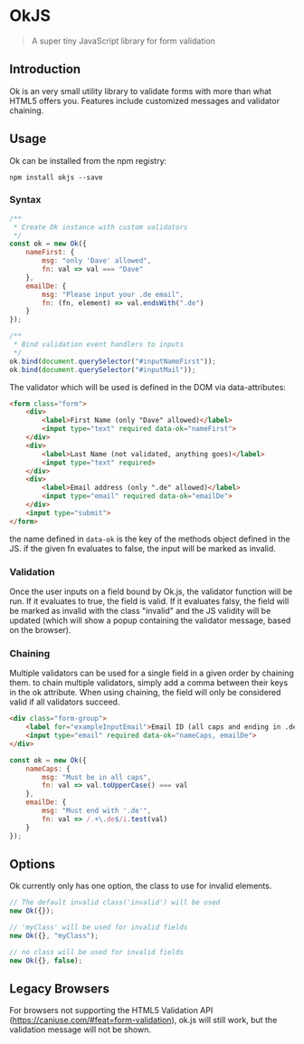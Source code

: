# OkJS

> A super tiny JavaScript library for form validation

## Introduction

Ok is an very small utility library to validate forms with more than what HTML5 offers you. Features include customized messages and validator chaining.

## Usage

Ok can be installed from the npm registry:

```shell
npm install okjs --save
```

### Syntax

```js
/**
 * Create Ok instance with custom validators
 */
const ok = new Ok({
    nameFirst: {
        msg: "only 'Dave' allowed",
        fn: val => val === "Dave"
    },
    emailDe: {
        msg: "Please input your .de email",
        fn: (fn, element) => val.endsWith(".de")
    }
});

/**
 * Bind validation event handlers to inputs
 */
ok.bind(document.querySelector("#inputNameFirst"));
ok.bind(document.querySelector("#inputMail"));
```

The validator which will be used is defined in the DOM via data-attributes:

```html
<form class="form">
    <div>
        <label>First Name (only "Dave" allowed)</label>
        <input type="text" required data-ok="nameFirst">
    </div>
    <div>
        <label>Last Name (not validated, anything goes)</label>
        <input type="text" required>
    </div>
    <div>
        <label>Email address (only ".de" allowed)</label>
        <input type="email" required data-ok="emailDe">
    </div>
    <input type="submit">
</form>
```

the name defined in `data-ok` is the key of the methods object defined in the JS.
if the given fn evaluates to false, the input will be marked as invalid.

### Validation

Once the user inputs on a field bound by Ok.js, the validator function will be run. If it evaluates to true, the field is valid.
If it evaluates falsy, the field will be marked as invalid with the class "invalid" and the JS validity will be updated (which will show a popup containing the validator message, based on the browser).

### Chaining

Multiple validators can be used for a single field in a given order by chaining them. to chain multiple validators, simply add a comma between their keys in the ok attribute. When using chaining, the field will only be considered valid if all validators succeed.

```html
<div class="form-group">
    <label for="exampleInputEmail">Email ID (all caps and ending in .de)</label>
    <input type="email" required data-ok="nameCaps, emailDe">
</div>
```

```js
const ok = new Ok({
    nameCaps: {
        msg: "Must be in all caps",
        fn: val => val.toUpperCase() === val
    },
    emailDe: {
        msg: "Must end with '.de'",
        fn: val => /.+\.de$/i.test(val)
    }
});
```

## Options

Ok currently only has one option, the class to use for invalid elements.

```js
// The default invalid class('invalid') will be used
new Ok({});

// 'myClass' will be used for invalid fields
new Ok({}, "myClass");

// no class will be used for invalid fields
new Ok({}, false);
```

## Legacy Browsers

For browsers not supporting the HTML5 Validation API (<https://caniuse.com/#feat=form-validation>), ok.js will still work, but the validation message will not be shown.
